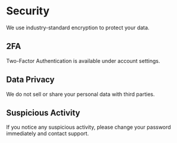 # Security

We use industry-standard encryption to protect your data.

## 2FA
Two-Factor Authentication is available under account settings.

## Data Privacy
We do not sell or share your personal data with third parties.

## Suspicious Activity
If you notice any suspicious activity, please change your password immediately and contact support.
